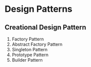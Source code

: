 # Design Patterns



## Creational Design Pattern

1. Factory Pattern
2. Abstract Factory Pattern
3. Singleton Pattern
4. Prototype Pattern
5. Builder Pattern

